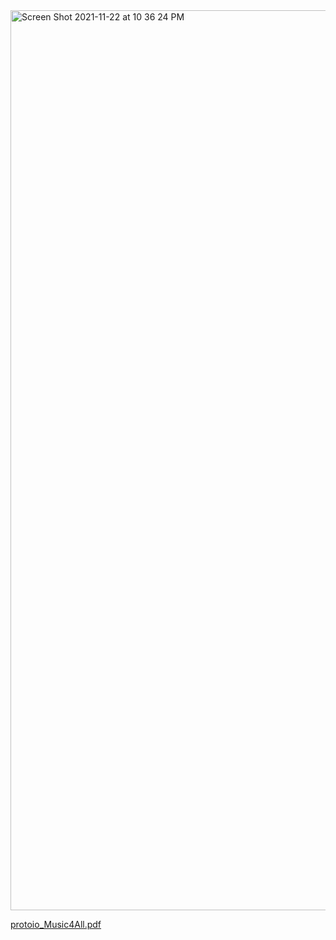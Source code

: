 <img width="1440" alt="Screen Shot 2021-11-22 at 10 36 24 PM" src="https://user-images.githubusercontent.com/89408687/142967898-e0df927f-8571-4da8-8fcc-29da19f2c577.png">

[protoio_Music4All.pdf](https://github.com/Shon53/shon53.github.io/files/7585685/protoio_Music4All.pdf)
